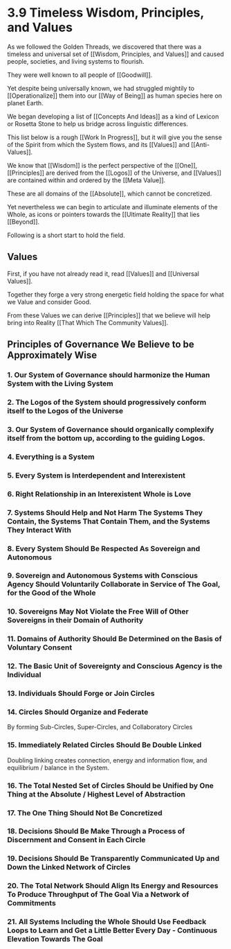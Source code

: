 # 3.9 Timeless Wisdom, Principles, and Values
As we followed the Golden Threads, we discovered that there was a timeless and universal set of [[Wisdom, Principles, and Values]] and caused people, societies, and living systems to flourish. 

They were well known to all people of [[Goodwill]]. 

Yet despite being universally known, we had struggled mightily to [[Operationalize]] them into our [[Way of Being]] as human species here on planet Earth. 

We began developing a list of [[Concepts And Ideas]] as a kind of Lexicon or Rosetta Stone to help us bridge across linguistic differences. 

This list below is a rough [[Work In Progress]], but it will give you the sense of the Spirit from which the System flows, and its [[Values]] and [[Anti-Values]]. 

We know that [[Wisdom]] is the perfect perspective of the [[One]], [[Principles]] are derived from the [[Logos]] of the Universe, and [[Values]] are contained within and ordered by the [[Meta Value]]. 

These are all domains of the [[Absolute]], which cannot be concretized. 

Yet nevertheless we can begin to articulate and illuminate elements of the Whole, as icons or pointers towards the [[Ultimate Reality]] that lies [[Beyond]]. 

Following is a short start to hold the field. 

## Values 
First, if you have not already read it, read [[Values]] and [[Universal Values]]. 

Together they forge a very strong energetic field holding the space for what we Value and consider Good. 

From these Values we can derive [[Principles]] that we believe will help bring into Reality [[That Which The Community Values]]. 

## Principles of Governance We Believe to be Approximately Wise

### 1. Our System of Governance should harmonize the Human System with the Living System 

### 2. The Logos of the System should progressively conform itself to the Logos of the Universe 

### 3. Our System of Governance should organically complexify itself from the bottom up, according to the guiding Logos. 

### 4. Everything is a System 

### 5. Every System is Interdependent and Interexistent 

### 6. Right Relationship in an Interexistent Whole is Love

### 7. Systems Should Help and Not Harm The Systems They Contain, the Systems That Contain Them, and the Systems They Interact With

### 8. Every System Should Be Respected As Sovereign and Autonomous  

### 9. Sovereign and Autonomous Systems with Conscious Agency Should Voluntarily Collaborate in Service of The Goal, for the Good of the Whole 

### 10. Sovereigns May Not Violate the Free Will of Other Sovereigns in their Domain of Authority 

### 11. Domains of Authority Should Be Determined on the Basis of Voluntary Consent 

### 12.  The Basic Unit of Sovereignty and Conscious Agency is the Individual 

### 13. Individuals Should Forge or Join Circles 

### 14. Circles Should Organize and Federate 
By forming Sub-Circles, Super-Circles, and Collaboratory Circles  

### 15. Immediately Related Circles Should Be Double Linked 
Doubling linking creates connection, energy and information flow, and equilibrium / balance in the System. 

### 16. The Total Nested Set of Circles Should be Unified by One Thing at the Absolute / Highest Level of Abstraction 

### 17. The One Thing Should Not Be Concretized 

### 18. Decisions Should Be Make Through a Process of Discernment and Consent in Each Circle 

### 19. Decisions Should Be Transparently Communicated Up and Down the Linked Network of Circles 

### 20. The Total Network Should Align Its Energy and Resources To Produce Throughput of The Goal Via a Network of Commitments 

### 21. All Systems Including the Whole Should Use Feedback Loops to Learn and Get a Little Better Every Day - Continuous Elevation Towards The Goal 


